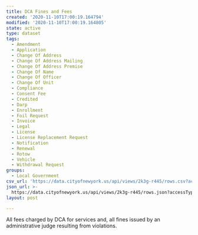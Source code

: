 ```yaml
---
title: DCA Fines and Fees
created: '2020-11-10T17:00:19.164794'
modified: '2020-11-10T17:00:19.164805'
state: active
type: dataset
tags:
  - Amendment
  - Application
  - Change Of Address
  - Change Of Address Mailing
  - Change Of Address Premise
  - Change Of Name
  - Change Of Officer
  - Change Of Unit
  - Compliance
  - Consent Fee
  - Credited
  - Darp
  - Enrollment
  - Foil Request
  - Invoice
  - Legal
  - License
  - License Replacement Request
  - Notification
  - Renewal
  - Rotow
  - Vehicle
  - Withdrawal Request
groups:
  - Local Government
csv_url: 'https://data.cityofnewyork.us/api/views/2k3g-r445/rows.csv?accessType=DOWNLOAD'
json_url: >-
  https://data.cityofnewyork.us/api/views/2k3g-r445/rows.json?accessType=DOWNLOAD
layout: post

---
```

All fees charged by DCA for services and, all fines issued by an administrative judge resulting from violations.

